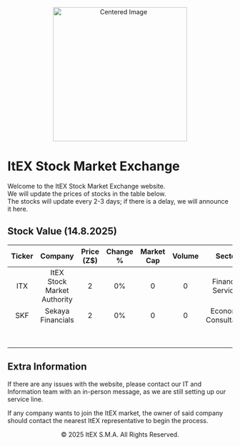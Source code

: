 <p align="center">
<img src="https://i.imgur.com/bfsxPOA.jpg" alt="Centered Image" width="300">
</p>

# ItEX Stock Market Exchange
Welcome to the ItEX Stock Market Exchange website.  
We will update the prices of stocks in the table below.  
The stocks will update every 2-3 days; if there is a delay, we will announce it here.

## Stock Value (14.8.2025)
| Ticker | Company | Price (Z$) | Change % | Market Cap | Volume | Sector | 
|:------:|:-------:|:----------:|:--------:|:----------:|:------:|:------:|
| ITX    | ItEX Stock Market Authority | 2 | 0% | 0 | 0 | Financial Services |
| SKF    | Sekaya Financials | 2 | 0% | 0 | 0 | Economic Consultation |
|        |                    |   |    |   |   | |
|        |                    |   |    |   |   | |
|        |                    |   |    |   |   | |
|        |                    |   |    |   |   | |
|        |                    |   |    |   |   | |
|        |                    |   |    |   |   | |
|        |                    |   |    |   |   | |
|        |                    |   |    |   |   | |

## Extra Information
If there are any issues with the website, please contact our IT and Information team with an in-person message, as we are still setting up our service line.  

If any company wants to join the ItEX market, the owner of said company should contact the nearest ItEX representative to begin the process.

<p align="center">© 2025 ItEX S.M.A. All Rights Reserved.</p>
